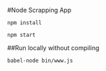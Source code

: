 #Node Scrapping App

	npm install

	npm start

##Run locally without compiling
	
	babel-node bin/www.js 

